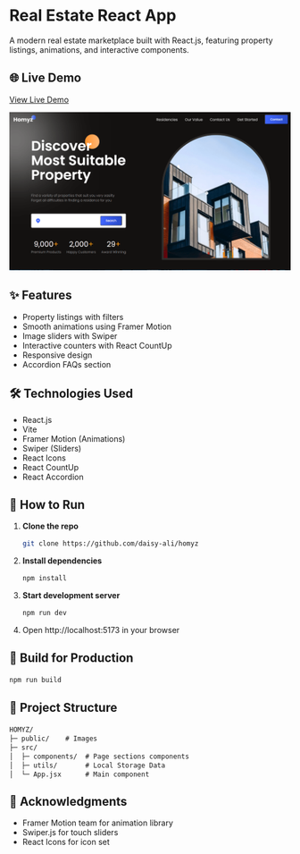 # Real Estate React App

A modern real estate marketplace built with React.js, featuring property listings, animations, and interactive components.

## 🌐 Live Demo
[View Live Demo](https://ali-homyz.netlify.app/)

![Real Estate Demo](./public/Screenshot-homyz.png)

## ✨ Features
- Property listings with filters
- Smooth animations using Framer Motion
- Image sliders with Swiper
- Interactive counters with React CountUp
- Responsive design
- Accordion FAQs section

## 🛠 Technologies Used
- React.js
- Vite
- Framer Motion (Animations)
- Swiper (Sliders)
- React Icons
- React CountUp
- React Accordion

## 🚀 How to Run

1. **Clone the repo**
   ```bash
   git clone https://github.com/daisy-ali/homyz
   ```
2. **Install dependencies**
   ```bash
   npm install
   ```
3. **Start development server**
   ```bash
   npm run dev
   ```
4. Open http://localhost:5173 in your browser

## 🔧 Build for Production
```bash
npm run build
```

## 📁 Project Structure
```
HOMYZ/
├─ public/    # Images    
├─ src/
│  ├─ components/  # Page sections components
│  ├─ utils/       # Local Storage Data
│  └─ App.jsx      # Main component
```

## 🙏 Acknowledgments
- Framer Motion team for animation library
- Swiper.js for touch sliders
- React Icons for icon set
```
